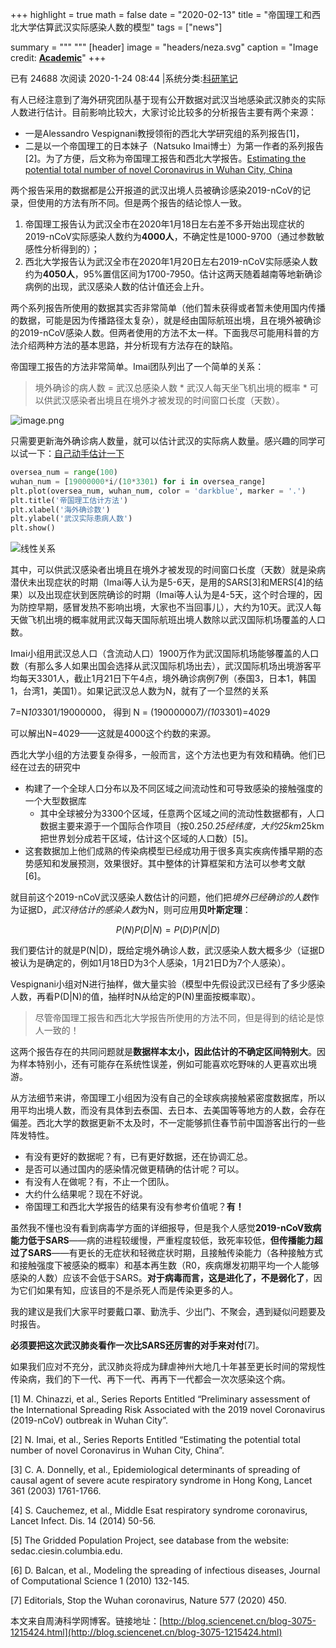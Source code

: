 +++
highlight = true
math = false
date = "2020-02-13"
title = "帝国理工和西北大学估算武汉实际感染人数的模型"
tags = ["news"]

summary = """ 
"""
[header]
image = "headers/neza.svg"
caption = "Image credit: [**Academic**](https://github.com/gcushen/hugo-academic/)"
+++ 

已有 24688 次阅读 2020-1-24 08:44 |系统分类:[科研笔记](http://blog.sciencenet.cn/home.php?mod=space&do=blog&view=all&uid=3075&catid=1)

有人已经注意到了海外研究团队基于现有公开数据对武汉当地感染武汉肺炎的实际人数进行估计。目前影响比较大，大家讨论比较多的分析报告主要有两个来源：
- 一是Alessandro Vespignani教授领衔的西北大学研究组的系列报告[1]，
- 二是以一个帝国理工的日本妹子（Natsuko Imai博士）为第一作者的系列报告[2]。为了方便，后文称为帝国理工报告和西北大学报告。[Estimating the potential total number of novel Coronavirus in Wuhan City, China](https://www.imperial.ac.uk/media/imperial-college/medicine/sph/ide/gida-fellowships/2019-nCoV-outbreak-report-22-01-2020.pdf)


两个报告采用的数据都是公开报道的武汉出境人员被确诊感染2019-nCoV的记录，但使用的方法有所不同。但是两个报告的结论惊人一致。
1. 帝国理工报告认为武汉全市在2020年1月18日左右差不多开始出现症状的2019-nCoV实际感染人数约为**4000人**，不确定性是1000-9700（通过参数敏感性分析得到的）；
2. 西北大学报告认为武汉全市在2020年1月20日左右2019-nCoV实际感染人数约为**4050人**，95%置信区间为1700-7950。估计这两天随着越南等地新确诊病例的出现，武汉感染人数的估计值还会上升。

两个系列报告所使用的数据其实否非常简单（他们暂未获得或者暂未使用国内传播的数据，可能是因为传播路径太复杂），就是经由国际航班出境，且在境外被确诊的2019-nCoV感染人数。但两者使用的方法不太一样。下面我尽可能用科普的方法介绍两种方法的基本思路，并分析现有方法存在的缺陷。

帝国理工报告的方法非常简单。Imai团队列出了一个简单的关系：

> 境外确诊的病人数 = 武汉总感染人数 * 武汉人每天坐飞机出境的概率 * 可以供武汉感染者出境且在境外才被发现的时间窗口长度（天数）。



![image.png](https://upload-images.jianshu.io/upload_images/38934-b259668bb5f530d2.png?imageMogr2/auto-orient/strip%7CimageView2/2/w/1240)

只需要更新海外确诊病人数量，就可以估计武汉的实际病人数量。感兴趣的同学可以试一下：[自己动手估计一下](https://luxxxlucy.github.io/projects/2020_wuhan/index.html)

```python
oversea_num = range(100)
wuhan_num = [19000000*i/(10*3301) for i in oversea_range]
plt.plot(oversea_num, wuhan_num, color = 'darkblue', marker = '.')
plt.title('帝国理工估计方法')
plt.xlabel('海外确诊数')
plt.ylabel('武汉实际患病人数')
plt.show()
```

![线性关系](https://upload-images.jianshu.io/upload_images/38934-d73d557af38c83d5.png?imageMogr2/auto-orient/strip%7CimageView2/2/w/1240)


其中，可以供武汉感染者出境且在境外才被发现的时间窗口长度（天数）就是染病潜伏未出现症状的时期（Imai等人认为是5-6天，是用的SARS[3]和MERS[4]的结果）以及出现症状到医院确诊的时期（Imai等人认为是4-5天，这个时合理的，因为防控早期，感冒发热不影响出境，大家也不当回事儿），大约为10天。武汉人每天做飞机出境的概率就用武汉每天国际航班出境人数除以武汉国际机场覆盖的人口数。

Imai小组用武汉总人口（含流动人口）1900万作为武汉国际机场能够覆盖的人口数（有那么多人如果出国会选择从武汉国际机场出去），武汉国际机场出境游客平均每天3301人，截止1月21日下午4点，境外确诊病例7例（泰国3，日本1，韩国1，台湾1，美国1）。如果记武汉总人数为N，就有了一个显然的关系

7=N*10*3301/19000000，
得到 N = (19000000*7)/(10*3301)=4029

可以解出N=4029——这就是4000这个约数的来源。

西北大学小组的方法要复杂得多，一般而言，这个方法也更为有效和精确。他们已经在过去的研究中
- 构建了一个全球人口分布以及不同区域之间流动性和可导致感染的接触强度的一个大型数据库
    - 其中全球被分为3300个区域，任意两个区域之间的流动性数据都有，人口数据主要来源于一个国际合作项目（按0.25*0.25经纬度，大约25km*25km把世界划分成若干区域，估计这个区域的人口数）[5]。
- 这套数据加上他们成熟的传染病模型已经成功用于很多真实疾病传播早期的态势感知和发展预测，效果很好。其中整体的计算框架和方法可以参考文献[6]。

就目前这个2019-nCoV武汉感染人数估计的问题，他们把*境外已经确诊的人数*作为证据D，*武汉待估计的感染人数*为N，则可应用**贝叶斯定理**：

$$P(N)P(D|N)=P(D)P(N|D)$$

我们要估计的就是P(N|D)，既给定境外确诊人数，武汉感染人数大概多少（证据D被认为是确定的，例如1月18日D为3个人感染，1月21日D为7个人感染）。

Vespignani小组对N进行抽样，做大量实验（模型中先假设武汉已经有了多少感染人数，再看P(D|N)的值，抽样时N从给定的P(N)里面按概率取）。

> 尽管帝国理工报告和西北大学报告所使用的方法不同，但是得到的结论是惊人一致的！

这两个报告存在的共同问题就是**数据样本太小，因此估计的不确定区间特别大**。因为样本特别小，还有可能存在系统性误差，例如可能喜欢吃野味的人更喜欢出境游。

从方法细节来讲，帝国理工小组因为没有自己的全球疾病接触紧密度数据库，所以用平均出境人数，而没有具体到去泰国、去日本、去美国等等地方的人数，会存在偏差。西北大学的数据更新不太及时，不一定能够抓住春节前中国游客出行的一些阵发特性。

- 有没有更好的数据呢？有，已有更好数据，还在协调汇总。
- 是否可以通过国内的感染情况做更精确的估计呢？可以。
- 有没有人在做呢？有，不止一个团队。
- 大约什么结果呢？现在不好说。
- 帝国理工和西北大学报告的结果有没有参考价值呢？**有！**

虽然我不懂也没有看到病毒学方面的详细报导，但是我个人感觉**2019-nCoV致病能力低于SARS**——病的进程较缓慢，严重程度较低，致死率较低，**但传播能力超过了SARS**——有更长的无症状和轻微症状时期，且接触传染能力（各种接触方式和接触强度下被感染的概率）和基本再生数（R0，疾病爆发初期平均一个人能够感染的人数）应该不会低于SARS。**对于病毒而言，这是进化了，不是弱化了**，因为它们如果有知，应该目的不是杀死人而是传染更多的人。

我的建议是我们大家平时要戴口罩、勤洗手、少出门、不聚会，遇到疑似问题要及时报告。

**必须要把这次武汉肺炎看作一次比SARS还厉害的对手来对付**[7]。

如果我们应对不充分，武汉肺炎将成为肆虐神州大地几十年甚至更长时间的常规性传染病，我们的下一代、再下一代、再再下一代都会一次次感染这个病。

[1] M. Chinazzi, et al., Series Reports Entitled “Preliminary assessment of the International Spreading Risk Associated with the 2019 novel Coronavirus (2019-nCoV) outbreak in Wuhan City”.

[2] N. Imai, et al., Series Reports Entitled “Estimating the potential total number of novel Coronavirus in Wuhan City, China”.

[3] C. A. Donnelly, et al., Epidemiological determinants of spreading of causal agent of severe acute respiratory syndrome in Hong Kong, Lancet 361 (2003) 1761-1766.

[4] S. Cauchemez, et al., Middle Esat respiratory syndrome coronavirus, Lancet Infect. Dis. 14 (2014) 50-56.

[5] The Gridded Population Project, see database from the website: sedac.ciesin.columbia.edu.

[6] D. Balcan, et al., Modeling the spreading of infectious diseases, Journal of Computational Science 1 (2010) 132-145.

[7] Editorials, Stop the Wuhan coronavirus, Nature 577 (2020) 450.

本文来自周涛科学网博客。链接地址：[http://blog.sciencenet.cn/blog-3075-1215424.html](http://blog.sciencenet.cn/blog-3075-1215424.html)
